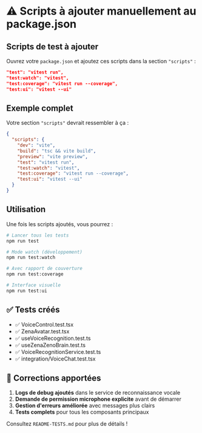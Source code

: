 # ⚠️ Scripts à ajouter manuellement au package.json

## Scripts de test à ajouter

Ouvrez votre `package.json` et ajoutez ces scripts dans la section `"scripts"` :

```json
"test": "vitest run",
"test:watch": "vitest",
"test:coverage": "vitest run --coverage",
"test:ui": "vitest --ui"
```

## Exemple complet

Votre section `"scripts"` devrait ressembler à ça :

```json
{
  "scripts": {
    "dev": "vite",
    "build": "tsc && vite build",
    "preview": "vite preview",
    "test": "vitest run",
    "test:watch": "vitest",
    "test:coverage": "vitest run --coverage",
    "test:ui": "vitest --ui"
  }
}
```

## Utilisation

Une fois les scripts ajoutés, vous pourrez :

```bash
# Lancer tous les tests
npm run test

# Mode watch (développement)
npm run test:watch

# Avec rapport de couverture
npm run test:coverage

# Interface visuelle
npm run test:ui
```

## ✅ Tests créés

- ✅ VoiceControl.test.tsx
- ✅ ZenaAvatar.test.tsx  
- ✅ useVoiceRecognition.test.ts
- ✅ useZenaZenoBrain.test.ts
- ✅ VoiceRecognitionService.test.ts
- ✅ integration/VoiceChat.test.tsx

## 🐛 Corrections apportées

1. **Logs de debug ajoutés** dans le service de reconnaissance vocale
2. **Demande de permission microphone explicite** avant de démarrer
3. **Gestion d'erreurs améliorée** avec messages plus clairs
4. **Tests complets** pour tous les composants principaux

Consultez `README-TESTS.md` pour plus de détails !
